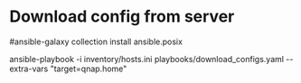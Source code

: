 # Download config from server
#ansible-galaxy collection install ansible.posix

ansible-playbook -i inventory/hosts.ini playbooks/download_configs.yaml --extra-vars "target=qnap.home"

